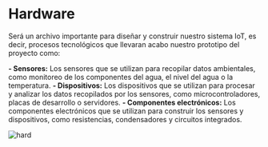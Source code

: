 # Hardware

Será un archivo importante para diseñar y construir nuestro sistema IoT, es decir, procesos tecnológicos que llevaran acabo nuestro prototipo del proyecto como:

**- Sensores:** Los sensores que se utilizan para recopilar datos ambientales, como monitoreo de los componentes del agua, el nivel del agua o la temperatura.
**- Dispositivos:** Los dispositivos que se utilizan para procesar y analizar los datos recopilados por los sensores, como microcontroladores, placas de desarrollo o servidores.
**- Componentes electrónicos:** Los componentes electrónicos que se utilizan para construir los sensores y dispositivos, como resistencias, condensadores y circuitos integrados.


![hard](https://github.com/JefHuiza/Fundamentos-de-Dise-o/assets/152218004/20598592-fed6-4ff1-a97f-ed74e88c4185)
